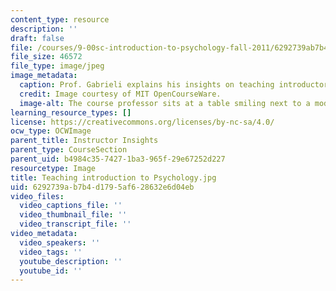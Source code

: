 ```yaml
---
content_type: resource
description: ''
draft: false
file: /courses/9-00sc-introduction-to-psychology-fall-2011/6292739ab7b4d1795af628632e6d04eb_9.00screengrab.jpg
file_size: 46572
file_type: image/jpeg
image_metadata:
  caption: Prof. Gabrieli explains his insights on teaching introductory psychology.
  credit: Image courtesy of MIT OpenCourseWare.
  image-alt: The course professor sits at a table smiling next to a model of the brain.
learning_resource_types: []
license: https://creativecommons.org/licenses/by-nc-sa/4.0/
ocw_type: OCWImage
parent_title: Instructor Insights
parent_type: CourseSection
parent_uid: b4984c35-7427-1ba3-965f-29e67252d227
resourcetype: Image
title: Teaching introduction to Psychology.jpg
uid: 6292739a-b7b4-d179-5af6-28632e6d04eb
video_files:
  video_captions_file: ''
  video_thumbnail_file: ''
  video_transcript_file: ''
video_metadata:
  video_speakers: ''
  video_tags: ''
  youtube_description: ''
  youtube_id: ''
---
```

